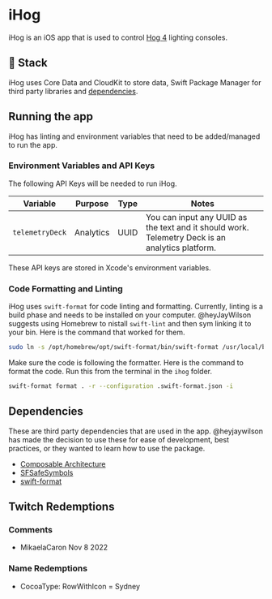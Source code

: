 # iHog

iHog is an iOS app that is used to control [Hog 4](https://etcconnect.com) lighting consoles.

## 🥞 Stack

iHog uses Core Data and CloudKit to store data, Swift Package Manager for third party libraries and [dependencies](#Dependencies).

## Running the app

iHog has linting and environment variables that need to be added/managed to run the app.

### Environment Variables and API Keys

The following API Keys will be needed to run iHog.

| Variable | Purpose | Type | Notes |
| --- | --- | --- | --- |
| `telemetryDeck` | Analytics | UUID | You can input any UUID as the text and it should work. Telemetry Deck is an analytics platform. |

These API keys are stored in Xcode's environment variables.

### Code Formatting and Linting

iHog uses `swift-format` for code linting and formatting. Currently, linting is a build phase and needs to be installed on your computer. @heyJayWilson suggests using Homebrew to nistall `swift-lint` and then sym linking it to your bin. Here is the command that worked for them.

```bash
sudo ln -s /opt/homebrew/opt/swift-format/bin/swift-format /usr/local/bin/swift-format
```

Make sure the code is following the formatter. Here is the command to format the code. Run this from the terminal in the `ihog` folder.

```bash 
swift-format format . -r --configuration .swift-format.json -i
```

## Dependencies

These are third party dependencies that are used in the app. @heyjaywilson has made the decision to use these for ease of development, best practices, or they wanted to learn how to use the package.

- [Composable Architecture](https://github.com/pointfreeco/swift-composable-architecture)
- [SFSafeSymbols](https://github.com/SFSafeSymbols/SFSafeSymbols)
- [swift-format](https://github.com/apple/swift-format)
## Twitch Redemptions

### Comments

- MikaelaCaron Nov 8 2022

### Name Redemptions

- CocoaType: RowWithIcon = Sydney
